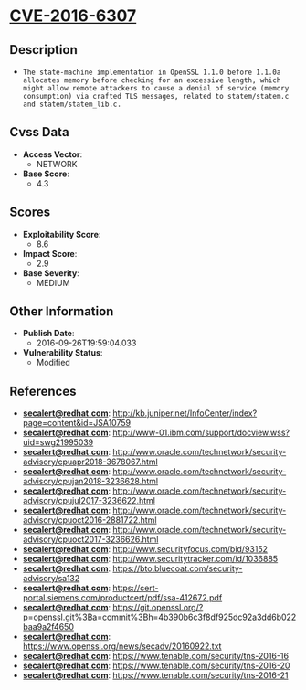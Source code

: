 
# [CVE-2016-6307](http://kb.juniper.net/InfoCenter/index?page=content&id=JSA10759)

## Description

- `The state-machine implementation in OpenSSL 1.1.0 before 1.1.0a allocates memory before checking for an excessive length, which might allow remote attackers to cause a denial of service (memory consumption) via crafted TLS messages, related to statem/statem.c and statem/statem_lib.c.`

## Cvss Data

- **Access Vector**:
  - NETWORK
- **Base Score**:
  - 4.3

## Scores

- **Exploitability Score**:
  - 8.6
- **Impact Score**:
  - 2.9
- **Base Severity**:
  - MEDIUM

## Other Information

- **Publish Date**:
  - 2016-09-26T19:59:04.033
- **Vulnerability Status**:
  - Modified

## References

- **secalert@redhat.com**: http://kb.juniper.net/InfoCenter/index?page=content&id=JSA10759
- **secalert@redhat.com**: http://www-01.ibm.com/support/docview.wss?uid=swg21995039
- **secalert@redhat.com**: http://www.oracle.com/technetwork/security-advisory/cpuapr2018-3678067.html
- **secalert@redhat.com**: http://www.oracle.com/technetwork/security-advisory/cpujan2018-3236628.html
- **secalert@redhat.com**: http://www.oracle.com/technetwork/security-advisory/cpujul2017-3236622.html
- **secalert@redhat.com**: http://www.oracle.com/technetwork/security-advisory/cpuoct2016-2881722.html
- **secalert@redhat.com**: http://www.oracle.com/technetwork/security-advisory/cpuoct2017-3236626.html
- **secalert@redhat.com**: http://www.securityfocus.com/bid/93152
- **secalert@redhat.com**: http://www.securitytracker.com/id/1036885
- **secalert@redhat.com**: https://bto.bluecoat.com/security-advisory/sa132
- **secalert@redhat.com**: https://cert-portal.siemens.com/productcert/pdf/ssa-412672.pdf
- **secalert@redhat.com**: https://git.openssl.org/?p=openssl.git%3Ba=commit%3Bh=4b390b6c3f8df925dc92a3dd6b022baa9a2f4650
- **secalert@redhat.com**: https://www.openssl.org/news/secadv/20160922.txt
- **secalert@redhat.com**: https://www.tenable.com/security/tns-2016-16
- **secalert@redhat.com**: https://www.tenable.com/security/tns-2016-20
- **secalert@redhat.com**: https://www.tenable.com/security/tns-2016-21

